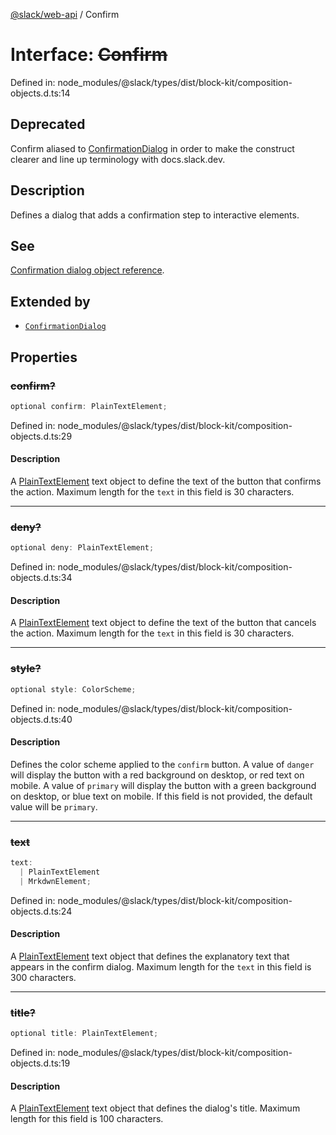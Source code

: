 [@slack/web-api](../index.md) / Confirm

# Interface: ~~Confirm~~

Defined in: node\_modules/@slack/types/dist/block-kit/composition-objects.d.ts:14

## Deprecated

Confirm aliased to [ConfirmationDialog](ConfirmationDialog.md) in order to make the construct clearer
and line up terminology with docs.slack.dev.

## Description

Defines a dialog that adds a confirmation step to interactive elements.

## See

[Confirmation dialog object reference](https://docs.slack.dev/reference/block-kit/composition-objects/confirmation-dialog-object).

## Extended by

- [`ConfirmationDialog`](ConfirmationDialog.md)

## Properties

### ~~confirm?~~

```ts
optional confirm: PlainTextElement;
```

Defined in: node\_modules/@slack/types/dist/block-kit/composition-objects.d.ts:29

#### Description

A [PlainTextElement](PlainTextElement.md) text object to define the text of the button that confirms the action.
Maximum length for the `text` in this field is 30 characters.

***

### ~~deny?~~

```ts
optional deny: PlainTextElement;
```

Defined in: node\_modules/@slack/types/dist/block-kit/composition-objects.d.ts:34

#### Description

A [PlainTextElement](PlainTextElement.md) text object to define the text of the button that cancels the action.
Maximum length for the `text` in this field is 30 characters.

***

### ~~style?~~

```ts
optional style: ColorScheme;
```

Defined in: node\_modules/@slack/types/dist/block-kit/composition-objects.d.ts:40

#### Description

Defines the color scheme applied to the `confirm` button. A value of `danger` will display the button
with a red background on desktop, or red text on mobile. A value of `primary` will display the button with a green
background on desktop, or blue text on mobile. If this field is not provided, the default value will be `primary`.

***

### ~~text~~

```ts
text: 
  | PlainTextElement
  | MrkdwnElement;
```

Defined in: node\_modules/@slack/types/dist/block-kit/composition-objects.d.ts:24

#### Description

A [PlainTextElement](PlainTextElement.md) text object that defines the explanatory text that appears in the confirm
dialog. Maximum length for the `text` in this field is 300 characters.

***

### ~~title?~~

```ts
optional title: PlainTextElement;
```

Defined in: node\_modules/@slack/types/dist/block-kit/composition-objects.d.ts:19

#### Description

A [PlainTextElement](PlainTextElement.md) text object that defines the dialog's title.
Maximum length for this field is 100 characters.
